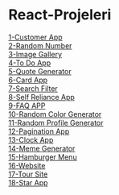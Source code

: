 # React-Projeleri

[1-Customer App](https://github.com/mahir097/React-Projeleri/assets/99602660/e01ea782-6253-4e15-8ca8-8eb18f567ae3)<br/>
[2-Random Number](https://codesandbox.io/s/random-number-56nczs?file=/src/App.js)<br/>
[3-Image Gallery](https://codesandbox.io/s/image-gallery-vw6dn2?file=/src/App.js)<br/>
[4-To Do App](https://codesandbox.io/s/to-do-app-x6v3p4?file=/src/App.js) <br/>
[5-Quote Generator](https://codesandbox.io/s/quote-generator-s8f26w?file=/src/App.js)<br/>
[6-Card App](https://codesandbox.io/s/card-app-r6tskh?file=/src/App.js)<br/>
[7-Search Filter](https://codesandbox.io/s/search-filter-2fxfry?file=/src/App.js)<br/>
[8-Self Reliance App](https://codesandbox.io/s/self-reliance-app-dn3dt5?file=/src/App.js)<br/>
[9-FAQ APP](https://codesandbox.io/s/faq-app-g5yswy?file=/src/App.js)<br/>
[10-Random Color Generator](https://codesandbox.io/s/random-color-generator-phgsxl?file=/src/App.js)<br/>
[11-Random Profile Generator](https://codesandbox.io/s/random-profile-generator-qzx2sk?file=/src/App.js) <br/>
[12-Pagination App](https://codesandbox.io/s/pagination-app-q4dsj6?file=/src/App.js)<br/>
[13-Clock App](https://codesandbox.io/s/timer-app-374xnf?file=/src/App.js)<br/>
[14-Meme Generator](https://codesandbox.io/s/meme-generator-mn693v?file=/src/App.js)<br/>
[15-Hamburger Menu](https://codesandbox.io/s/hamburger-menu-c58g3m?file=/src/App.js)<br/>
[16-Website](https://comforting-hotteok-2c7f2f.netlify.app/)<br/>
[17-Tour Site](https://elaborate-manatee-db0f05.netlify.app/)<br/>
[18-Star App](https://codesandbox.io/s/585n5s)

